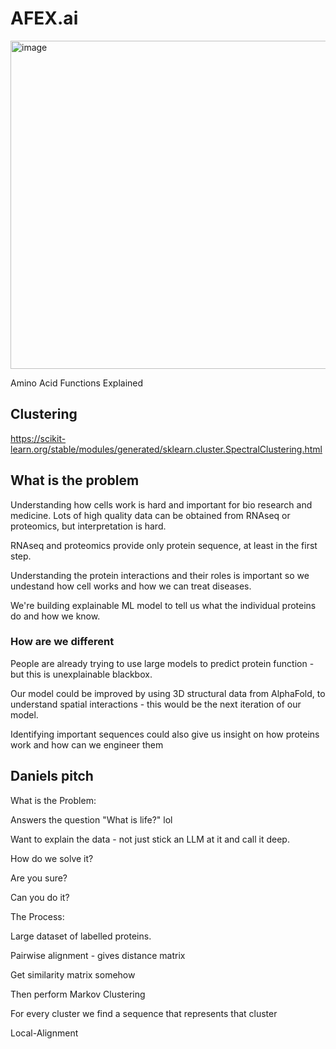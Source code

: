# AFEX.ai

<img width="525" alt="image" src="https://github.com/dvlasits/AFEX.ai/assets/11242884/0a9f6b39-3e22-4958-9b8f-9ad54fef6d75">

Amino Acid Functions Explained


## Clustering
https://scikit-learn.org/stable/modules/generated/sklearn.cluster.SpectralClustering.html

## What is the problem

Understanding how cells work is hard and important for bio research and medicine. Lots of high quality data can be obtained from RNAseq or proteomics, but interpretation is hard.

RNAseq and proteomics provide only protein sequence, at least in the first step.

Understanding the protein interactions and their roles is important so we undestand how cell works and how we can treat diseases.

We're building explainable ML model to tell us what the individual proteins do and how we know.

### How are we different
People are already trying to use large models to predict protein function - but this is unexplainable blackbox.

Our model could be improved by using 3D structural data from AlphaFold, to understand spatial interactions - this would be the next iteration of our model.

Identifying important sequences could also give us insight on how proteins work and how can we engineer them

## Daniels pitch


What is the Problem:

Answers the question "What is life?" lol

Want to explain the data - not just stick an LLM at it and call it deep.

How do we solve it?


Are you sure?


Can you do it?



The Process:

Large dataset of labelled proteins.

Pairwise alignment - gives distance matrix

Get similarity matrix somehow

Then perform Markov Clustering

For every cluster we find a sequence that represents that cluster

Local-Alignment
